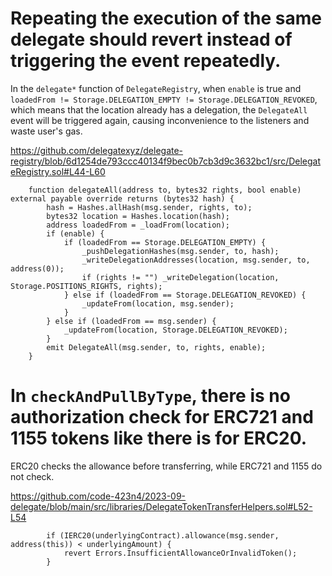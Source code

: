 # Repeating the execution of the same delegate should revert instead of triggering the event repeatedly.

In the `delegate*` function of `DelegateRegistry`, when `enable` is true and `loadedFrom != Storage.DELEGATION_EMPTY != Storage.DELEGATION_REVOKED`, which means that the location already has a delegation, the `DelegateAll` event will be triggered again, causing inconvenience to the listeners and waste user's gas.

https://github.com/delegatexyz/delegate-registry/blob/6d1254de793ccc40134f9bec0b7cb3d9c3632bc1/src/DelegateRegistry.sol#L44-L60
```solidity
    function delegateAll(address to, bytes32 rights, bool enable) external payable override returns (bytes32 hash) {
        hash = Hashes.allHash(msg.sender, rights, to);
        bytes32 location = Hashes.location(hash);
        address loadedFrom = _loadFrom(location);
        if (enable) {
            if (loadedFrom == Storage.DELEGATION_EMPTY) {
                _pushDelegationHashes(msg.sender, to, hash);
                _writeDelegationAddresses(location, msg.sender, to, address(0));
                if (rights != "") _writeDelegation(location, Storage.POSITIONS_RIGHTS, rights);
            } else if (loadedFrom == Storage.DELEGATION_REVOKED) {
                _updateFrom(location, msg.sender);
            }
        } else if (loadedFrom == msg.sender) {
            _updateFrom(location, Storage.DELEGATION_REVOKED);
        }
        emit DelegateAll(msg.sender, to, rights, enable);
    }
```

# In `checkAndPullByType`, there is no authorization check for ERC721 and 1155 tokens like there is for ERC20.

ERC20 checks the allowance before transferring, while ERC721 and 1155 do not check.

https://github.com/code-423n4/2023-09-delegate/blob/main/src/libraries/DelegateTokenTransferHelpers.sol#L52-L54
```solidity
        if (IERC20(underlyingContract).allowance(msg.sender, address(this)) < underlyingAmount) {
            revert Errors.InsufficientAllowanceOrInvalidToken();
        }
```